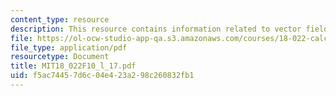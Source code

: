 ```yaml
---
content_type: resource
description: This resource contains information related to vector fields.
file: https://ol-ocw-studio-app-qa.s3.amazonaws.com/courses/18-022-calculus-of-several-variables-fall-2010/f5ac74457d6c04e423a298c260832fb1_MIT18_022F10_l_17.pdf
file_type: application/pdf
resourcetype: Document
title: MIT18_022F10_l_17.pdf
uid: f5ac7445-7d6c-04e4-23a2-98c260832fb1
---
```

